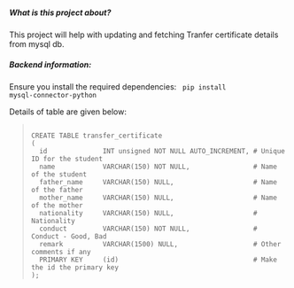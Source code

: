 <h5> What is this project about? </h5>

This project will help with updating and fetching Tranfer certificate
details from mysql db. 

<h5> Backend information: </h5>

Ensure you install the required dependencies:
<code>
pip install mysql-connector-python
</code>

Details of table are given below:
<blockquote>
<code>
CREATE TABLE transfer_certificate
(
  id              INT unsigned NOT NULL AUTO_INCREMENT, # Unique ID for the student
  name            VARCHAR(150) NOT NULL,                # Name of the student
  father_name     VARCHAR(150) NULL,                    # Name of the father
  mother_name     VARCHAR(150) NULL,                    # Name of the mother
  nationality     VARCHAR(150) NULL,                    # Nationality
  conduct         VARCHAR(150) NOT NULL,                # Conduct - Good, Bad
  remark          VARCHAR(1500) NULL,                   # Other comments if any
  PRIMARY KEY     (id)                                  # Make the id the primary key
); </code>
</blockquote>

